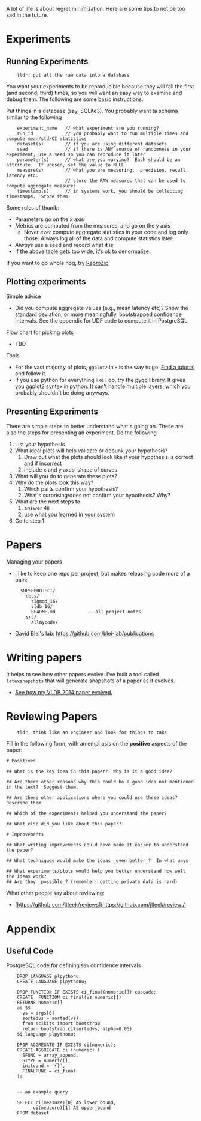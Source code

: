 A lot of life is about regret minimization.  Here are some tips to not be too sad in the future.




# Experiments

## Running Experiments

        tldr; put all the raw data into a database

You want your experiments to be reproducible because they will fail the first (and second, third) times, so you will want an easy way to examine and debug them.  The following are some basic instructions.


Put things in a database (say, SQLite3).  You probably want ta schema similar to the following

        experiment_name   // what experiment are you running?  
        run_id            // you probably want to run multiple times and compute mean/std/CI statistics
        dataset(s)        // if you are using different datasets 
        seed              // if there is ANY source of randomness in your experiment, use a seed so you can reproduce it later
        parameter(s)      // what are you varying?  Each should be an attribute.  If unused, set the value to NULL
        measure(s)        // what you are measuring.  precision, recall, latency etc.
                          // store the RAW measures that can be used to compute aggregate measures
        timestamp(s)      // in systems work, you should be collecting timestamps.  Store them!

Some rules of thumb:

* Parameters go on the x axis
* Metrics are computed from the measures, and go on the y axis
  * Never _ever_ compute aggregate statistics in your code and log only those.  Always log all of the data and compute statistics later!
* _Always_ use a seed and record what it is
* If the above table gets too wide, it's ok to denormalize.

If you want to go whole hog, try [ReproZip](https://vida-nyu.github.io/reprozip/)


## Plotting experiments

Simple advice

* Did you compute aggregate values (e.g., mean latency etc)?  Show the standard deviation, or more meaningfully, bootstrapped confidence intervals.  See the appendix for UDF code to compute it in PostgreSQL


Flow chart for picking plots

* TBD


Tools

* For the vast majority of plots, `ggplot2` in `R` is the way to go.  [Find a tutorial](https://www.google.com/?q=ggplot2%20tutorial) and follow it.
* If you use python for everything like I do, try the [pygg](https://github.com/sirrice/pygg) library.  It gives you ggplot2 syntax in python.  It can't handle multiple layers, which you probably shouldn't be doing anyways.


## Presenting Experiments

There are simple steps to better understand what's going on.  These are also the steps for presenting an experiment.  Do the following

1. List your hypothesis
1. What ideal plots will help validate or debunk your hypothesis?
   1. Draw out what the plots should look like if your hypothesis is correct and if incorrect
   1. include x and y axes, shape of curves
1. What will you do to generate these plots?
1. Why do the plots look this way?  
   1. Which parts confirm your hypothesis?  
   1. What's surprising/does not confirm your hypothesis?  Why?
1. What are the next steps to
   1. answer 4ii
   1. use what you learned in your system
1. Go to step 1


# Papers

Managing your papers

* I like to keep one repo per project, but makes releasing code more of a pain:

        SUPERPROJECT/
          docs/
            sigmod_16/
            vldb_16/
            README.md            -- all project notes
          src/
            allmycode/

* David Blei's lab: https://github.com/blei-lab/publications

# Writing papers

It helps to see how other papers evolve.  I've built a tool called `latexsnapshots` that will generate snapshots of a paper as it evolves.  

* [See how my VLDB 2014 paper evolved.](http://eugenewu.net/latexsnapshots/html/)


# Reviewing Papers


        tldr; think like an engineer and look for things to take

Fill in the following form, with an emphasis on the **positive** aspects of the paper:

    # Positives 

    ## What is the key idea in this paper?  Why is it a good idea?

    ## Are there other reasons why this could be a good idea not mentioned in the text?  Suggest them.

    ## Are there other applications where you could use these ideas?  Describe them

    ## Which of the experiments helped you understand the paper?

    ## What else did you like about this paper?

    # Improvements

    ## What writing improvements could have made it easier to understand the paper?

    ## What techniques would make the ideas _even better_?  In what ways

    ## What experiments/plots would help you better understand how well the ideas work?  
    ## Are they _possible_? (remember: getting private data is hard)



         


What other people say about reviewing:

* [https://github.com/jtleek/reviews](https://github.com/jtleek/reviews)


# Appendix

## Useful Code


PostgreSQL code for defining `95%` confidence intervals


        DROP LANGUAGE plpythonu;
        CREATE LANGUAGE plpythonu;

        DROP FUNCTION IF EXISTS ci_final(numeric[]) cascade;
        CREATE  FUNCTION ci_final(vs numeric[])
        RETURNS numeric[]
        as $$
          vs = args[0]
          sortedvs = sorted(vs)
          from scikits import bootstrap
          return bootstrap.ci(sortedvs, alpha=0.05)
        $$ language plpythonu;

        DROP AGGREGATE IF EXISTS ci(numeric);
        CREATE AGGREGATE ci (numeric) (
          SFUNC = array_append,
          STYPE = numeric[],
          initcond = '{}',
          FINALFUNC = ci_final
        );


        -- an example query

        SELECT ci(measure)[0] AS lower_bound,
              ci(measure)[1] AS upper_bound
        FROM dataset
